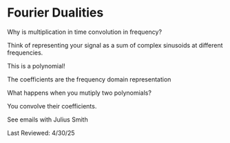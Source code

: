 # Fourier Dualities

Why is multiplication in time convolution in frequency?

Think of representing your signal as a sum of complex sinusoids at different frequencies.

This is a polynomial!

The coefficients are the frequency domain representation

What happens when you mutiply two polynomials?

You convolve their coefficients.

See emails with Julius Smith

Last Reviewed: 4/30/25